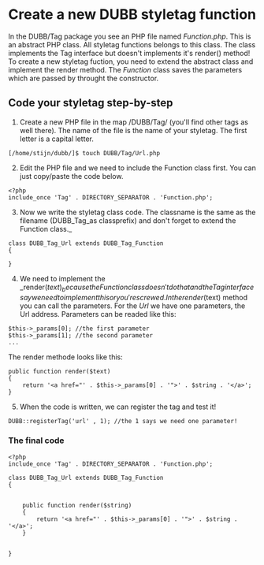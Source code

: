 # Create a new DUBB styletag function #

In the DUBB/Tag package you see an PHP file named _Function.php_. This is an abstract PHP class. All styletag functions belongs to this class. The class implements the Tag interface but doesn't implements it's render() method! To create a new styletag fuction, you need to extend the abstract class and implement the render method.
The _Function_ class saves the parameters which are passed by throught the constructor.

## Code your styletag step-by-step ##

1) Create a new PHP file in the map /DUBB/Tag/ (you'll find other tags as well there). The name of the file is the name of your styletag. The first letter is a capital letter.

```
[/home/stijn/dubb/]$ touch DUBB/Tag/Url.php
```

2) Edit the PHP file and we need to include the Function class first. You can just copy/paste the code below.

```
<?php
include_once 'Tag' . DIRECTORY_SEPARATOR . 'Function.php';
```

3) Now we write the styletag class code. The classname is the same as the filename (DUBB\_Tag_as classprefix) and don't forget to extend the Function class._

```
class DUBB_Tag_Url extends DUBB_Tag_Function
{

}
```

4) We need to implement the _render($text)_ because the Function class doesn't do that and the Tag interface say we need to implement this or you're screwed. In the render($text) method you can call the parameters. For the _Url_ we have one parameters, the Url address. Parameters can be readed like this:

```
$this->_params[0]; //the first parameter
$this->_params[1]; //the second parameter
...
```

The render methode looks like this:

```
public function render($text)
{
    return '<a href="' . $this->_params[0] . '">' . $string . '</a>';
}
```

5) When the code is written, we can register the tag and test it!

```
DUBB::registerTag('url' , 1); //the 1 says we need one parameter!
```

### The final code ###

```
<?php
include_once 'Tag' . DIRECTORY_SEPARATOR . 'Function.php';

class DUBB_Tag_Url extends DUBB_Tag_Function
{
	
	
	public function render($string)
	{
		return '<a href="' . $this->_params[0] . '">' . $string . '</a>';
	}
	

}
```